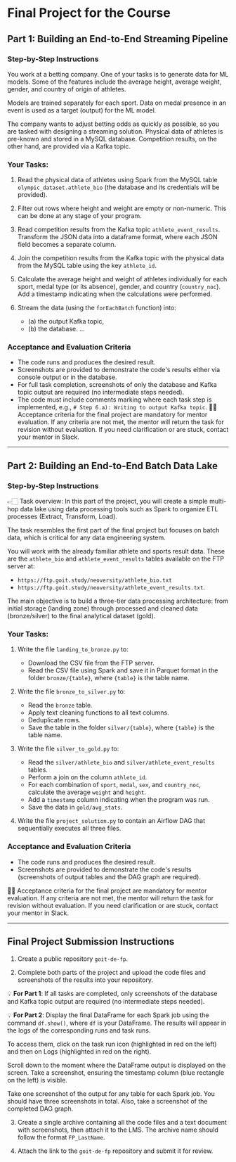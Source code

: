 # Final Project for the Course

## Part 1: Building an End-to-End Streaming Pipeline

### Step-by-Step Instructions

You work at a betting company. One of your tasks is to generate data for ML models. Some of the features include the average height, average weight, gender, and country of origin of athletes.

Models are trained separately for each sport. Data on medal presence in an event is used as a target (output) for the ML model.

The company wants to adjust betting odds as quickly as possible, so you are tasked with designing a streaming solution. Physical data of athletes is pre-known and stored in a MySQL database. Competition results, on the other hand, are provided via a Kafka topic.

### Your Tasks:

1. Read the physical data of athletes using Spark from the MySQL table `olympic_dataset.athlete_bio` (the database and its credentials will be provided).
2. Filter out rows where height and weight are empty or non-numeric. This can be done at any stage of your program.

3. Read competition results from the Kafka topic `athlete_event_results`. Transform the JSON data into a dataframe format, where each JSON field becomes a separate column.

4. Join the competition results from the Kafka topic with the physical data from the MySQL table using the key `athlete_id`.

5. Calculate the average height and weight of athletes individually for each sport, medal type (or its absence), gender, and country (`country_noc`). Add a timestamp indicating when the calculations were performed.

6. Stream the data (using the `forEachBatch` function) into:
   - (a) the output Kafka topic,
   - (b) the database.
     ...

### Acceptance and Evaluation Criteria

- The code runs and produces the desired result.
- Screenshots are provided to demonstrate the code's results either via console output or in the database.
- For full task completion, screenshots of only the database and Kafka topic output are required (no intermediate steps needed).
- The code must include comments marking where each task step is implemented, e.g., `# Step 6.a): Writing to output Kafka topic`.
  ☝🏻 Acceptance criteria for the final project are mandatory for mentor evaluation. If any criteria are not met, the mentor will return the task for revision without evaluation. If you need clarification or are stuck, contact your mentor in Slack.

---

## Part 2: Building an End-to-End Batch Data Lake

### Step-by-Step Instructions

👉🏻 Task overview: In this part of the project, you will create a simple multi-hop data lake using data processing tools such as Spark to organize ETL processes (Extract, Transform, Load).

The task resembles the first part of the final project but focuses on batch data, which is critical for any data engineering system.

You will work with the already familiar athlete and sports result data. These are the `athlete_bio` and `athlete_event_results` tables available on the FTP server at:

- `https://ftp.goit.study/neoversity/athlete_bio.txt`
- `https://ftp.goit.study/neoversity/athlete_event_results.txt`.

The main objective is to build a three-tier data processing architecture: from initial storage (landing zone) through processed and cleaned data (bronze/silver) to the final analytical dataset (gold).

### Your Tasks:

1. Write the file `landing_to_bronze.py` to:

   - Download the CSV file from the FTP server.
   - Read the CSV file using Spark and save it in Parquet format in the folder `bronze/{table}`, where `{table}` is the table name.

2. Write the file `bronze_to_silver.py` to:

   - Read the `bronze` table.
   - Apply text cleaning functions to all text columns.
   - Deduplicate rows.
   - Save the table in the folder `silver/{table}`, where `{table}` is the table name.

3. Write the file `silver_to_gold.py` to:

   - Read the `silver/athlete_bio` and `silver/athlete_event_results` tables.
   - Perform a join on the column `athlete_id`.
   - For each combination of `sport`, `medal`, `sex`, and `country_noc`, calculate the average `weight` and `height`.
   - Add a `timestamp` column indicating when the program was run.
   - Save the data in `gold/avg_stats`.

4. Write the file `project_solution.py` to contain an Airflow DAG that sequentially executes all three files.

### Acceptance and Evaluation Criteria

- The code runs and produces the desired result.
- Screenshots are provided to demonstrate the code's results (screenshots of output tables and the DAG graph are required).

☝🏻 Acceptance criteria for the final project are mandatory for mentor evaluation. If any criteria are not met, the mentor will return the task for revision without evaluation. If you need clarification or are stuck, contact your mentor in Slack.

---

## Final Project Submission Instructions

1. Create a public repository `goit-de-fp`.

2. Complete both parts of the project and upload the code files and screenshots of the results into your repository.

💡 **For Part 1**: If all tasks are completed, only screenshots of the database and Kafka topic output are required (no intermediate steps needed).

💡 **For Part 2**: Display the final DataFrame for each Spark job using the command `df.show()`, where `df` is your DataFrame. The results will appear in the logs of the corresponding runs and task runs.

To access them, click on the task run icon (highlighted in red on the left) and then on Logs (highlighted in red on the right).

Scroll down to the moment where the DataFrame output is displayed on the screen. Take a screenshot, ensuring the timestamp column (blue rectangle on the left) is visible.

Take one screenshot of the output for any table for each Spark job. You should have three screenshots in total. Also, take a screenshot of the completed DAG graph.

3. Create a single archive containing all the code files and a text document with screenshots, then attach it to the LMS. The archive name should follow the format `FP_LastName`.

4. Attach the link to the `goit-de-fp` repository and submit it for review.
